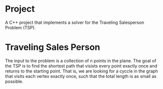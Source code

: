 # Project
A C++ project that implements a solver for the Traveling Salesperson Problem (TSP).

# Traveling Sales Person
The input to the problem is a collection of n points in the plane. The goal of the TSP is to find the shortest path that visists every point exactly once and returns to the starting point. That is, we are looking for a cyccle in the graph that visits each vertex exactly once, such that the total length is as small as possible.
